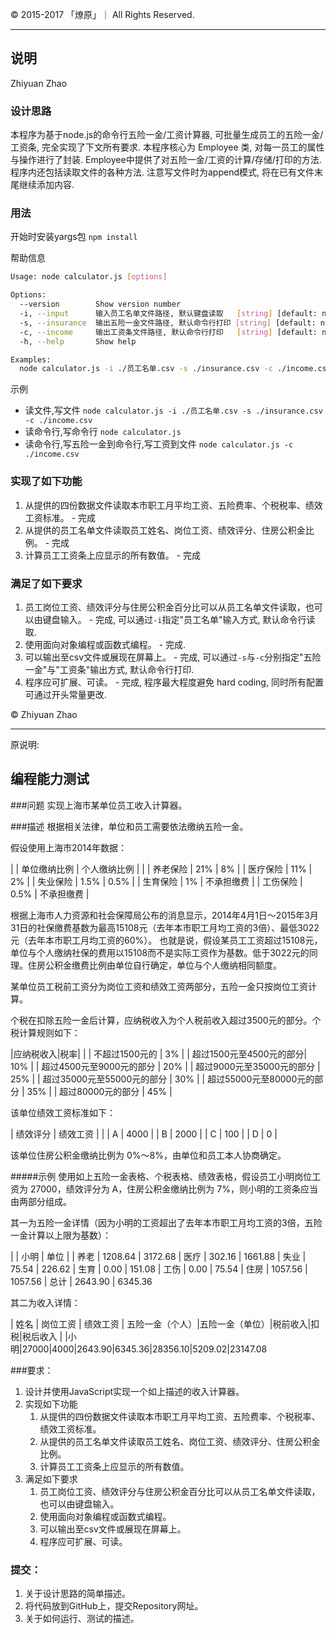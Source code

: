 &copy; 2015-2017 「燎原」｜ All Rights Reserved.

------------------

## 说明

Zhiyuan Zhao

### 设计思路
  本程序为基于node.js的命令行五险一金/工资计算器, 可批量生成员工的五险一金/工资条, 完全实现了下文所有要求.
  本程序核心为 Employee 类, 对每一员工的属性与操作进行了封装. Employee中提供了对五险一金/工资的计算/存储/打印的方法. 程序内还包括读取文件的各种方法. 
  注意写文件时为append模式, 将在已有文件末尾继续添加内容.
  
### 用法

开始时安装yargs包 
```npm install```

帮助信息
```sh
Usage: node calculator.js [options]

Options:
  --version        Show version number                                 [boolean]
  -i, --input      输入员工名单文件路径, 默认键盘读取   [string] [default: null]
  -s, --insurance  输出五险一金文件路径, 默认命令行打印 [string] [default: null]
  -c, --income     输出工资条文件路径, 默认命令行打印   [string] [default: null]
  -h, --help       Show help                                           [boolean]

Examples:
  node calculator.js -i ./员工名单.csv -s ./insurance.csv -c ./income.csv
```

示例
  - 读文件,写文件 
  ```node calculator.js -i ./员工名单.csv -s ./insurance.csv -c ./income.csv```
  - 读命令行,写命令行 
  ```node calculator.js```
  - 读命令行,写五险一金到命令行,写工资到文件 
  ```node calculator.js -c ./income.csv```

### 实现了如下功能
  1. 从提供的四份数据文件读取本市职工月平均工资、五险费率、个税税率、绩效工资标准。
    - 完成
  2. 从提供的员工名单文件读取员工姓名、岗位工资、绩效评分、住房公积金比例。
    - 完成
  3. 计算员工工资条上应显示的所有数值。
    - 完成
    
### 满足了如下要求
  1. 员工岗位工资、绩效评分与住房公积金百分比可以从员工名单文件读取，也可以由键盘输入。
    - 完成, 可以通过```-i```指定"员工名单"输入方式, 默认命令行读取.
  2. 使用面向对象编程或函数式编程。
    - 完成.
  3. 可以输出至csv文件或展现在屏幕上。
    - 完成, 可以通过```-s```与```-c```分别指定"五险一金"与"工资条"输出方式, 默认命令行打印. 
  4. 程序应可扩展、可读。
    - 完成, 程序最大程度避免 hard coding, 同时所有配置可通过开头常量更改.
    
&copy; Zhiyuan Zhao

------------------

原说明:

## 编程能力测试 

###问题
实现上海市某单位员工收入计算器。

###描述
根据相关法律，单位和员工需要依法缴纳五险一金。

假设使用上海市2014年数据：

| | 单位缴纳比例 | 个人缴纳比例 |
|
| 养老保险 | 21% | 8% |
| 医疗保险 | 11%  | 2% |
| 失业保险 | 1.5% | 0.5% |
| 生育保险 | 1%   | 不承担缴费 |
| 工伤保险 | 0.5% | 不承担缴费 |

根据上海市人力资源和社会保障局公布的消息显示，2014年4月1日～2015年3月31日的社保缴费基数为最高15108元（去年本市职工月均工资的3倍）、最低3022元（去年本市职工月均工资的60%）。
也就是说，假设某员工工资超过15108元，单位与个人缴纳社保的费用以15108而不是实际工资作为基数。低于3022元的同理。住房公积金缴费比例由单位自行确定，单位与个人缴纳相同额度。

某单位员工税前工资分为岗位工资和绩效工资两部分，五险一金只按岗位工资计算。

个税在扣除五险一金后计算，应纳税收入为个人税前收入超过3500元的部分。个税计算规则如下：

|应纳税收入|税率|
|
| 不超过1500元的 | 3% |
| 超过1500元至4500元的部分| 10% |
| 超过4500元至9000元的部分 | 20% |
| 超过9000元至35000元的部分 | 25% |
| 超过35000元至55000元的部分 | 30% |
| 超过55000元至80000元的部分 | 35% |
| 超过80000元的部分 | 45% |

该单位绩效工资标准如下：

| 绩效评分 | 绩效工资 |
|
| A | 4000 |
| B | 2000 |
| C |  100 |
| D |    0 |

该单位住房公积金缴纳比例为 0%～8%，由单位和员工本人协商确定。

#####示例
使用如上五险一金表格、个税表格、绩效表格，假设员工小明岗位工资为 27000，绩效评分为 A，住房公积金缴纳比例为 7%，则小明的工资条应当由两部分组成。

其一为五险一金详情（因为小明的工资超出了去年本市职工月均工资的3倍，五险一金计算以上限为基数）：

|  | 小明 | 单位
|
| 养老 | 1208.64 | 3172.68
| 医疗 | 302.16 | 1661.88
| 失业 | 75.54 | 226.62
| 生育 | 0.00 | 151.08
| 工伤 | 0.00 | 75.54
| 住房 | 1057.56 | 1057.56
| 总计 | 2643.90 | 6345.36

其二为收入详情：

| 姓名 | 岗位工资 | 绩效工资 | 五险一金（个人）|五险一金（单位）|税前收入|扣税|税后收入
|
|小明|27000|4000|2643.90|6345.36|28356.10|5209.02|23147.08

###要求：
1. 设计并使用JavaScript实现一个如上描述的收入计算器。
2. 实现如下功能
    1. 从提供的四份数据文件读取本市职工月平均工资、五险费率、个税税率、绩效工资标准。
    2. 从提供的员工名单文件读取员工姓名、岗位工资、绩效评分、住房公积金比例。
    3. 计算员工工资条上应显示的所有数值。
3. 满足如下要求
    1. 员工岗位工资、绩效评分与住房公积金百分比可以从员工名单文件读取，也可以由键盘输入。
    2. 使用面向对象编程或函数式编程。
    3. 可以输出至csv文件或展现在屏幕上。
    4. 程序应可扩展、可读。

### 提交：
1. 关于设计思路的简单描述。
2. 将代码放到GitHub上，提交Repository网址。
3. 关于如何运行、测试的描述。
